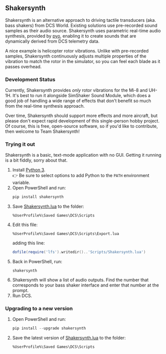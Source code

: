 ## Shakersynth

Shakersynth is an alternative approach to driving tactile transducers (aka. bass
shakers) from DCS World. Existing solutions use pre-recorded sound samples as
their audio source. Shakersynth uses parametric real-time audio synthesis,
provided by [pyo](https://pypi.org/project/pyo/), enabling it to create sounds
that are dynamically derived from DCS telemetry data.

A nice example is helicopter rotor vibrations. Unlike with pre-recorded samples,
Shakersynth continuously adjusts multiple properties of the vibration to match
the rotor in the simulator, so you can feel each blade as it passes overhead.

### Development Status

Currently, Shakersynth provides _only_ rotor vibrations for the Mi-8 and
UH-1H. It's best to run it alongside SimShaker Sound Module, which does a good
job of handling a wide range of effects that don't benefit so much from the
real-time synthesis approach.

Over time, Shakersynth should support more effects and more aircraft, but please
don't expect rapid development of this single-person hobby project. Of course,
this is free, open-source software, so if you'd like to contribute, then welcome
to Team Shakersynth!

### Trying it out

Shakersynth is a basic, text-mode application with no GUI. Getting it running is
a bit fiddly, sorry about that.

1. Install [Python 3](https://www.python.org/downloads/windows/).<br>
   :point_right: Be sure to select options to add Python to the `PATH` environment variable.
2. Open PowerShell and run:
   ```powershell
   pip install shakersynth
   ```
3. Save [Shakersynth.lua][] to the folder:
   ```
   %UserProfile%\Saved Games\DCS\Scripts
   ```
4. Edit this file:
   ```
   %UserProfile%\Saved Games\DCS\Scripts\Export.lua
   ```
   adding this line:
   ```lua
   dofile(require('lfs').writedir()..'Scripts/Shakersynth.lua')
   ```
5. Back in PowerShell, run:
   ```
   shakersynth
   ```
6. Shakersynth will show a list of audio outputs. Find the number that
   corresponds to your bass shaker interface and enter that number at the
   prompt.
7. Run DCS.

### Upgrading to a new version
1. Open PowerShell and run:
   ```powershell
   pip install --upgrade shakersynth
   ```
2. Save the latest version of [Shakersynth.lua][] to the folder:
   ```
   %UserProfile%\Saved Games\DCS\Scripts
   ```

[Shakersynth.lua]: https://raw.githubusercontent.com/jarpy/shakersynth/master/Shakersynth.lua
